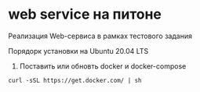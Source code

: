 # web service на питоне
Реализация Web-сервиса в рамках тестового задания

Порядорк установки на Ubuntu 20.04 LTS

1. Поставить или обновть docker и docker-compose
```
curl -sSL https://get.docker.com/ | sh
```
